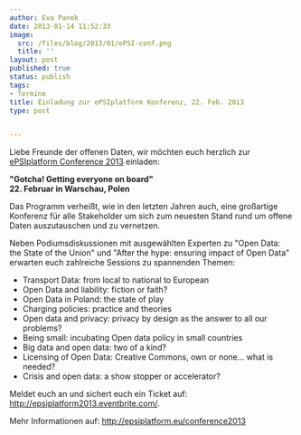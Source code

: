 ```yaml
---
author: Eva Panek
date: 2013-01-14 11:52:33
image:
  src: /files/blog/2013/01/ePSI-conf.png
  title: ''
layout: post
published: true
status: publish
tags:
- Termine
title: Einladung zur ePSIplatform Konferenz, 22. Feb. 2013
type: post


---
```


  
Liebe Freunde der offenen Daten, wir möchten euch herzlich zur [ePSIplatform Conference 2013](http://epsiplatform.eu/content/save-date-22-february-2013-epsiplatform-conference) einladen:

**"Gotcha! Getting everyone on board"  
22\. Februar in Warschau, Polen**

Das Programm verheißt, wie in den letzten Jahren auch, eine großartige Konferenz für alle Stakeholder um sich zum neuesten Stand rund um offene Daten auszutauschen und zu vernetzen. 

Neben Podiumsdiskussionen mit ausgewählten Experten zu "Open Data: the State of the Union" und "After the hype: ensuring impact of Open Data" erwarten euch zahlreiche Sessions zu spannenden Themen:

* Transport Data: from local to national to European  
* Open Data and liability: fiction or faith?  
* Open Data in Poland: the state of play  
* Charging policies: practice and theories  
* Open data and privacy: privacy by design as the answer to all our problems?  
* Being small: incubating Open data policy in small countries  
* Big data and open data: two of a kind?  
* Licensing of Open Data: Creative Commons, own or none... what is needed?  
* Crisis and open data: a show stopper or accelerator?

Meldet euch an und sichert euch ein Ticket auf: <http://epsiplatform2013.eventbrite.com/>.

Mehr Informationen auf: <http://epsiplatform.eu/conference2013>